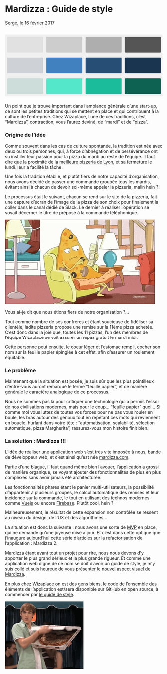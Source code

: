 # Mardizza : Guide de style

Serge, le 16 février 2017

<div class="content">
        <h2><img src="./images/colors.png" alt="Palette de couleurs de Mardizza 2"></h2>
<p>Un point que je trouve important dans l’ambiance générale d’une 
start-up, ce sont les petites traditions qui se mettent en place et qui 
contribuent à la culture de l’entreprise.
Chez Wizaplace, l’une de ces traditions, c’est “Mardizza”, contraction, 
vous l’aurez deviné, de “mardi” et de “pizza”.</p>

<h3 id="origine-de-lidée">Origine de l’idée</h3>

<p>Comme souvent dans les cas de culture spontanée, la tradition est née
 avec deux ou trois personnes, qui, à force d’abnégation et de 
persévérance ont su instiller leur passion pour la pizza du mardi au 
reste de l’équipe.
Il faut dire que la proximité de <a href="http://www.montdorpizza.fr/">la meilleure pizzeria de Lyon</a>, et sa fermeture le lundi, leur a facilité la tâche.</p>

<p>Une fois la tradition établie, et plutôt fiers de notre capacité 
d’organisation, nous avons décidé de passer une commande groupée tous 
les mardis, évitant ainsi à chacun de devoir soi-même appeler la 
pizzeria, malin hein ?!</p>

<p>Le processus était le suivant, chacun se rend sur le site de la 
pizzeria, fait une capture d’écran de l’image de la pizza de son choix 
pour finalement la coller dans le canal dédié de Slack.
Le dernier à réaliser l’opération se voyait décerner le titre de préposé
 à la commande téléphonique.</p>

<p><img src="./images/gif_01.gif" alt="Pizza passant commande"></p>

<p>Vous ai-je dit que nous étions fiers de notre organisation ?…</p>

<p>Tout comme nombre de ses confrères et étant soucieuse de fidéliser sa
 clientèle, ladite pizzeria propose une remise sur la 11ème pizza 
achetée.
C’est donc dans la joie que, toutes les 11 pizzas, l’un des membres de 
l’équipe Wizaplace se voit assurer un repas gratuit le mardi midi.</p>

<p>Cette personne peut ensuite, le coeur léger et l’estomac rempli, 
cocher son nom sur la feuille papier épinglée à cet effet, afin 
d’assurer un roulement équitable.</p>

<h3 id="le-problème">Le problème</h3>

<p>Maintenant que la situation est posée, je suis sûr que les plus 
pointilleux d’entre-vous auront remarqué le terme “feuille papier”, et 
de manière générale le caractère analogique de ce processus.</p>

<p>Nous ne sommes pas là pour critiquer une technologie qui a permis 
l’essor de nos civilisations modernes, mais pour le coup… “feuille 
papier” quoi…
Si comme moi vous luttez de toutes vos forces pour ne pas vous rouler en
 boule, les bras autour des genoux tout en répétant ces mots qui 
reviennent en boucle, hurlant dans votre tête : “automatisation, 
scalabilité, sélection automatique, pizza Margherita”, rassurez-vous mon
 histoire finit bien.</p>

<h3 id="la-solution--mardizza-">La solution : Mardizza !!!</h3>

<p>L’idée de réaliser une application web s’est très vite imposée à nous, bande
de développeur web, et c’est ainsi qu’est née <a href="#">mardizza.com</a>.</p>

<p>Partie d’une blague, il faut quand même bien l’avouer, l’application a
 grossi de manière organique, se voyant ajouter des fonctionnalités de 
plus en plus complexes sans avoir jamais été architecturée.</p>

<p>Les fonctionnalités phares étant le panier multi-utilisateurs, la 
possibilité d’appartenir à plusieurs groupes, le calcul automatique des 
remises et leur incidence sur la commande, le tout en utilisant des 
technos modernes comme <a href="https://vuejs.org/">Vuejs</a> ou encore <a href="https://firebase.google.com/">Firebase</a>.
Plutôt cool, hein ?</p>

<p>Malheureusement, le résultat de cette expansion non contrôlée se ressent au niveau du design, de l’UX et des algorithmes…</p>

<p>La situation est donc la suivante : nous avons une sorte de <abbr title="Minimum Viable Product">MVP</abbr>
 en place, qui ne demande qu’une joyeuse mise à jour.
Et c’est dans cette optique que j’inaugure aujourd’hui cette série 
d’articles sur la refactorisation de l’application : Mardizza 2.</p>

<p>Mardizza étant avant tout un projet pour rire, nous nous devons d’y 
apporter le plus grand sérieux et la plus grande rigueur.
Et comme une application web digne de ce nom se doit d’avoir un guide de style, je m’y suis collé et suis heureux de vous présenter le <a href="https://mardizza-ui-kit.netlify.com/">nouvel aspect visuel de Mardizza</a>.</p>

<p>En plus chez Wizaplace on est des gens biens, le code de l’ensemble 
des éléments de l’application est/sera disponible sur GitHub en open 
source, à commencer par <a href="https://github.com/sergemazille/mardizza_ui_kit">le guide de style</a>.</p>

<p><img src="./images/gif_02.gif" alt=""></p>
